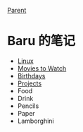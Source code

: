 [Parent](../README.md)

# Baru 的笔记

- [Linux](docs/Git指令整理.md)
- [Movies to Watch](docs/movies_to_watch.md)
- [Birthdays](docs/birthdays.md)
- [Projects](docs/projects.md)
- Food
- Drink
- Pencils
- Paper
- Lamborghini
